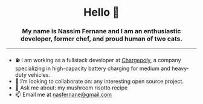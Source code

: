 <h1 align="center" style="margin-bottom:15px;">Hello 👋</h1>

<h3 align="center">My name is Nassim Fernane and I am an enthusiastic developer, former chef, and proud human of two cats.</h3>

<hr style="height:1px; border-width:1px; margin-bottom: 20px color:gray;background-color:gray"/>

-   ⛽ I am working as a fullstack developer at
    <a href="https://www.chargepoly.com/fr/">Chargepoly</a>, a company specializing in high-capacity
    battery charging for medium and heavy-duty vehicles.
-   👯 I’m looking to collaborate on: any interesting open source project.
-   💬 Ask me about: my mushroom risotto recipe
-   📫 Email me at nasfernane@gmail.com
